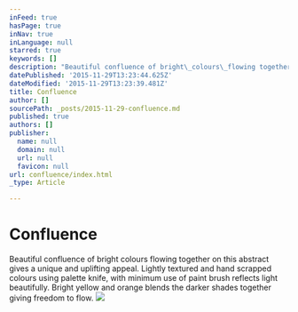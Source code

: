 ```yaml
---
inFeed: true
hasPage: true
inNav: true
inLanguage: null
starred: true
keywords: []
description: "Beautiful confluence of bright\_colours\_flowing together on this abstract gives a unique and uplifting appeal. Lightly textured and hand scrapped colours using palette\_knife, with minimum use of paint brush reflects light beautifully. Bright yellow and orange blends the darker shades together giving freedom to flow."
datePublished: '2015-11-29T13:23:44.625Z'
dateModified: '2015-11-29T13:23:39.481Z'
title: Confluence
author: []
sourcePath: _posts/2015-11-29-confluence.md
published: true
authors: []
publisher:
  name: null
  domain: null
  url: null
  favicon: null
url: confluence/index.html
_type: Article

---
```

# Confluence

Beautiful confluence of bright colours flowing together on this abstract gives a unique and uplifting appeal. Lightly textured and hand scrapped colours using palette knife, with minimum use of paint brush reflects light beautifully. Bright yellow and orange blends the darker shades together giving freedom to flow.
![](https://the-grid-user-content.s3-us-west-2.amazonaws.com/4feafa0c-5fdf-4093-bc9c-68cd98ce2993.jpg)